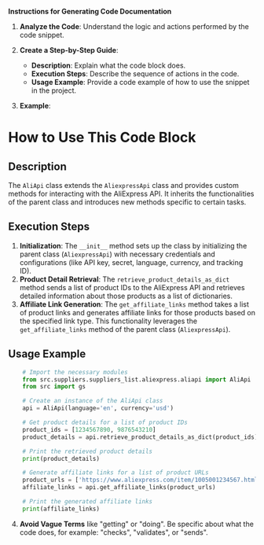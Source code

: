 **Instructions for Generating Code Documentation**

1. **Analyze the Code**: Understand the logic and actions performed by the code snippet.

2. **Create a Step-by-Step Guide**:
    - **Description**: Explain what the code block does.
    - **Execution Steps**: Describe the sequence of actions in the code.
    - **Usage Example**: Provide a code example of how to use the snippet in the project.

3. **Example**:

How to Use This Code Block
=========================================================================================

Description
-------------------------
The `AliApi` class extends the `AliexpressApi` class and provides custom methods for interacting with the AliExpress API. It inherits the functionalities of the parent class and introduces new methods specific to certain tasks.

Execution Steps
-------------------------
1. **Initialization**: The `__init__` method sets up the class by initializing the parent class (`AliexpressApi`) with necessary credentials and configurations (like API key, secret, language, currency, and tracking ID).
2. **Product Detail Retrieval**: The `retrieve_product_details_as_dict` method sends a list of product IDs to the AliExpress API and retrieves detailed information about those products as a list of dictionaries. 
3. **Affiliate Link Generation**: The `get_affiliate_links` method takes a list of product links and generates affiliate links for those products based on the specified link type. This functionality leverages the `get_affiliate_links` method of the parent class (`AliexpressApi`).

Usage Example
-------------------------

```python
    # Import the necessary modules
    from src.suppliers.suppliers_list.aliexpress.aliapi import AliApi
    from src import gs

    # Create an instance of the AliApi class
    api = AliApi(language='en', currency='usd')

    # Get product details for a list of product IDs
    product_ids = [1234567890, 9876543210]
    product_details = api.retrieve_product_details_as_dict(product_ids)

    # Print the retrieved product details
    print(product_details)

    # Generate affiliate links for a list of product URLs
    product_urls = ['https://www.aliexpress.com/item/1005001234567.html', 'https://www.aliexpress.com/item/9876543210123.html']
    affiliate_links = api.get_affiliate_links(product_urls)

    # Print the generated affiliate links
    print(affiliate_links)
```

4. **Avoid Vague Terms** like "getting" or "doing". Be specific about what the code does, for example: "checks", "validates", or "sends".